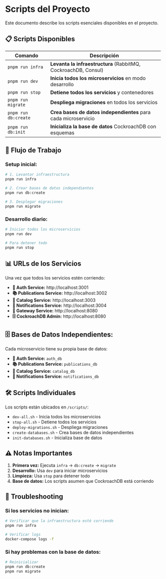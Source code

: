 # Scripts del Proyecto

Este documento describe los scripts esenciales disponibles en el proyecto.

## 📋 Scripts Disponibles

| Comando | Descripción |
|---------|-------------|
| `pnpm run infra` | **Levanta la infraestructura** (RabbitMQ, CockroachDB, Consul) |
| `pnpm run dev` | **Inicia todos los microservicios** en modo desarrollo |
| `pnpm run stop` | **Detiene todos los servicios** y contenedores |
| `pnpm run migrate` | **Despliega migraciones** en todos los servicios |
| `pnpm run db:create` | **Crea bases de datos independientes** para cada microservicio |
| `pnpm run db:init` | **Inicializa la base de datos** CockroachDB con esquemas |

## 🚀 Flujo de Trabajo

### Setup inicial:
```bash
# 1. Levantar infraestructura
pnpm run infra

# 2. Crear bases de datos independientes
pnpm run db:create

# 3. Desplegar migraciones
pnpm run migrate
```

### Desarrollo diario:
```bash
# Iniciar todos los microservicios
pnpm run dev

# Para detener todo
pnpm run stop
```

## 📊 URLs de los Servicios

Una vez que todos los servicios estén corriendo:

- **🔐 Auth Service:** http://localhost:3001
- **📚 Publications Service:** http://localhost:3002
- **📖 Catalog Service:** http://localhost:3003
- **🔔 Notifications Service:** http://localhost:3004
- **🚪 Gateway Service:** http://localhost:8080
- **🗄️ CockroachDB Admin:** http://localhost:8080

## 🗄️ Bases de Datos Independientes:

Cada microservicio tiene su propia base de datos:

- **🔐 Auth Service:** `auth_db`
- **📚 Publications Service:** `publications_db`
- **📖 Catalog Service:** `catalog_db`
- **🔔 Notifications Service:** `notifications_db`

## 🛠️ Scripts Individuales

Los scripts están ubicados en `/scripts/`:

- `dev-all.sh` - Inicia todos los microservicios
- `stop-all.sh` - Detiene todos los servicios
- `deploy-migrations.sh` - Despliega migraciones
- `create-databases.sh` - Crea bases de datos independientes
- `init-databases.sh` - Inicializa base de datos

## ⚠️ Notas Importantes

1. **Primera vez:** Ejecuta `infra` → `db:create` → `migrate`
2. **Desarrollo:** Usa `dev` para iniciar microservicios
3. **Limpieza:** Usa `stop` para detener todo
4. **Base de datos:** Los scripts asumen que CockroachDB está corriendo

## 🔧 Troubleshooting

### Si los servicios no inician:
```bash
# Verificar que la infraestructura esté corriendo
pnpm run infra

# Verificar logs
docker-compose logs -f
```

### Si hay problemas con la base de datos:
```bash
# Reinicializar
pnpm run db:create
pnpm run migrate
``` 